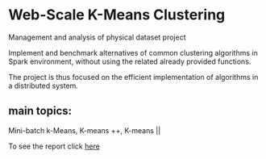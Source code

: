 # Web-Scale K-Means Clustering

Management and analysis of physical dataset project



Implement and benchmark alternatives of common clustering algorithms in Spark environment, without using the related already provided functions.

The project is thus focused on the efficient implementation of algorithms in a distributed system.

## main topics:
Mini-batch k-Means,
K-means ++,
K-means ||

To see the report click [here](https://github.com/Lausilio/Mini-batch-k-Means-Clustering/blob/main/Report_KMean_MiniBatch_withSpark.ipynb)
